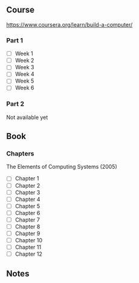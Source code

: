 ## Course

https://www.coursera.org/learn/build-a-computer/

### Part 1

- [ ] Week 1
- [ ] Week 2
- [ ] Week 3
- [ ] Week 4
- [ ] Week 5
- [ ] Week 6

### Part 2

Not available yet

## Book

### Chapters

The Elements of Computing Systems (2005)

- [ ] Chapter 1
- [ ] Chapter 2
- [ ] Chapter 3
- [ ] Chapter 4
- [ ] Chapter 5
- [ ] Chapter 6
- [ ] Chapter 7
- [ ] Chapter 8
- [ ] Chapter 9
- [ ] Chapter 10
- [ ] Chapter 11
- [ ] Chapter 12

## Notes
